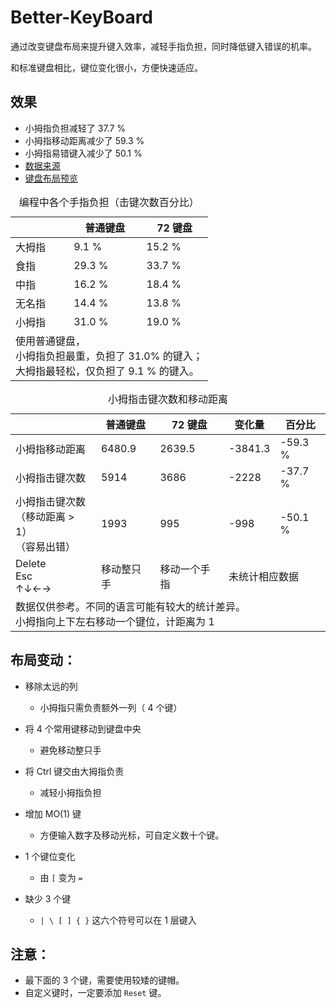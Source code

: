 
# Better-KeyBoard

通过改变键盘布局来提升键入效率，减轻手指负担，同时降低键入错误的机率。

和标准键盘相比，键位变化很小，方便快速适应。


## 效果

- 小拇指负担减轻了 37.7 %
- 小拇指移动距离减少了 59.3 %
- 小拇指易错键入减少了 50.1 %
- [数据来源](https://googee.github.io/Better-KeyBoard/statistic.html)
- [键盘布局预览](https://googee.github.io/Better-KeyBoard)

<table>
    <caption>
        <span>编程中各个手指负担（击键次数百分比）</span>
    </caption>
    <thead>
        <tr>
            <th></th>
            <th>普通键盘</th>
            <th>72 键盘</th>
        </tr>
    </thead>
    <tbody>
        <tr>
            <td>大拇指</td>
            <td>9.1 %</td>
            <td>15.2 %</td>
        </tr>
        <tr>
            <td>食指</td>
            <td>29.3 %</td>
            <td>33.7 %</td>
        </tr>
        <tr>
            <td>中指</td>
            <td>16.2 %</td>
            <td>18.4 %</td>
        </tr>
        <tr>
            <td>无名指</td>
            <td>14.4 %</td>
            <td>13.8 %</td>
        </tr>
        <tr>
            <td>小拇指</td>
            <td>31.0 %</td>
            <td>19.0 %</td>
        </tr>
        <tr>
            <td colspan="3">
使用普通键盘，<br>
小拇指负担最重，负担了 31.0% 的键入；<br>
大拇指最轻松，仅负担了 9.1 % 的键入。
            </td>
        </tr>
    </tbody>
</table>

<table>
    <caption>
        <span>小拇指击键次数和移动距离</span>
    </caption>
    <thead>
        <tr>
            <th></th>
            <th>普通键盘</th>
            <th>72 键盘</th>
            <th>变化量</th>
            <th>百分比</th>
        </tr>
    </thead>
    <tbody>
        <tr>
            <td>小拇指移动距离</td>
            <td>6480.9</td>
            <td>2639.5</td>
            <td>-3841.3</td>
            <td>-59.3 %</td>
        </tr>
        <tr>
            <td>小拇指击键次数</td>
            <td>5914</td>
            <td>3686</td>
            <td>-2228</td>
            <td>-37.7 %</td>
        </tr>
        <tr>
            <td>小拇指击键次数<br>（移动距离 > 1）<br>（容易出错）</td>
            <td>1993</td>
            <td>995</td>
            <td>-998</td>
            <td>-50.1 %</td>
        </tr>
        <tr>
            <td>Delete<br>Esc<br>↑↓←→</td>
            <td>移动整只手</td>
            <td>移动一个手指</td>
            <td colspan="2">未统计相应数据</td>
        </tr>
        <tr>
            <td colspan="5">
数据仅供参考。不同的语言可能有较大的统计差异。<br>
小拇指向上下左右移动一个键位，计距离为 1
            </td>
        </tr>
    </tbody>
</table>


## 布局变动：

- 移除太远的列
  - 小拇指只需负责额外一列（ 4 个键）

- 将 4 个常用键移动到键盘中央
  - 避免移动整只手

- 将 Ctrl 键交由大拇指负责
  - 减轻小拇指负担

- 增加 MO(1) 键
  - 方便输入数字及移动光标，可自定义数十个键。

- 1 个键位变化
  - 由 `[` 变为 `=`

- 缺少 3 个键
  - `| \ [ ] { }` 这六个符号可以在 1 层键入


## 注意：

- 最下面的 3 个键，需要使用较矮的键帽。
- 自定义键时，一定要添加 `Reset` 键。
